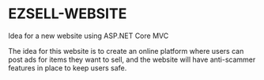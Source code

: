 # EZSELL-WEBSITE
Idea for a new website using ASP.NET Core MVC

The idea for this website is to create an online platform where users can post ads for items they want to sell,
and the website will have anti-scammer features in place to keep users safe.


